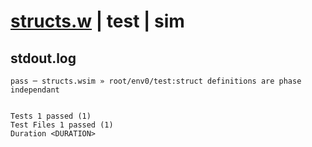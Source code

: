 # [structs.w](../../../../../examples/tests/valid/structs.w) | test | sim

## stdout.log
```log
pass ─ structs.wsim » root/env0/test:struct definitions are phase independant
 
 
Tests 1 passed (1)
Test Files 1 passed (1)
Duration <DURATION>
```


